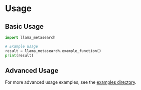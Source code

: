 # Usage

## Basic Usage

```python
import llama_metasearch

# Example usage
result = llama_metasearch.example_function()
print(result)
```

## Advanced Usage

For more advanced usage examples, see the [examples directory](../examples/).
